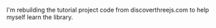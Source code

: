 I'm rebuilding the tutorial project code from discoverthreejs.com to help myself learn the library.
